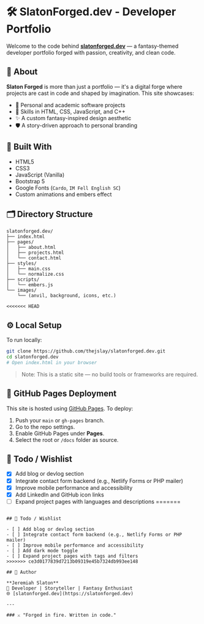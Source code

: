 # 🛠️ SlatonForged.dev - Developer Portfolio

Welcome to the code behind **[slatonforged.dev](https://slatonforged.dev)** — a fantasy-themed developer portfolio forged with passion, creativity, and clean code.

## 🌟 About

**Slaton Forged** is more than just a portfolio — it's a digital forge where projects are cast in code and shaped by imagination. This site showcases:
- 🧩 Personal and academic software projects
- 🚀 Skills in HTML, CSS, JavaScript, and C++
- ✨ A custom fantasy-inspired design aesthetic
- 🛡️ A story-driven approach to personal branding

## 🔧 Built With

- HTML5
- CSS3
- JavaScript (Vanilla)
- Bootstrap 5
- Google Fonts (`Cardo`, `IM Fell English SC`)
- Custom animations and embers effect

## 🗂️ Directory Structure

```
slatonforged.dev/
├── index.html
├── pages/
│   ├── about.html
│   ├── projects.html
│   └── contact.html
├── styles/
│   ├── main.css
│   └── normalize.css
├── scripts/
│   └── embers.js
└── images/
    └── (anvil, background, icons, etc.)

<<<<<<< HEAD

```

## ⚙️ Local Setup

To run locally:

```bash
git clone https://github.com/thejslay/slatonforged.dev.git
cd slatonforged.dev
# Open index.html in your browser
```

> Note: This is a static site — no build tools or frameworks are required.

## 🚀 GitHub Pages Deployment

This site is hosted using [GitHub Pages](https://pages.github.com/). To deploy:
1. Push your `main` or `gh-pages` branch.
2. Go to the repo settings.
3. Enable GitHub Pages under **Pages**.
4. Select the root or `/docs` folder as source.

## 📌 Todo / Wishlist

- [x] Add blog or devlog section
- [x] Integrate contact form backend (e.g., Netlify Forms or PHP mailer)
- [x] Improve mobile performance and accessibility
- [x] Add LinkedIn and GitHub icon links
- [ ] Expand project pages with languages and descriptions
=======
```

## 📌 Todo / Wishlist

- [ ] Add blog or devlog section
- [ ] Integrate contact form backend (e.g., Netlify Forms or PHP mailer)
- [ ] Improve mobile performance and accessibility
- [ ] Add dark mode toggle
- [ ] Expand project pages with tags and filters
>>>>>>> ce3d0177839d7213b09319e45b7324db993ee148

## 🧙 Author

**Jeremiah Slaton**  
📜 Developer | Storyteller | Fantasy Enthusiast  
🌐 [slatonforged.dev](https://slatonforged.dev)

---

### ⚔️ "Forged in fire. Written in code."

